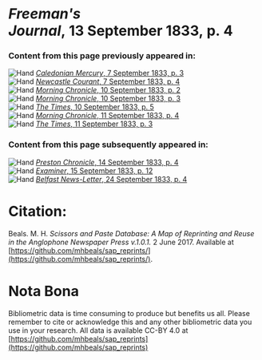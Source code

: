 # *Freeman's Journal*, 13 September 1833, p. 4  
  
### Content from this page previously appeared in:  
![Hand](http://scissorsandpaste.net/wp-content/uploads/2017/06/smallhandpointer.png) [*Caledonian Mercury*, 7 September 1833, p. 3](https://mhbeals.github.io/sap_html/Caledonian-Mercury/Caledonian-Mercury-7-September-1833-p-3)  
![Hand](http://scissorsandpaste.net/wp-content/uploads/2017/06/smallhandpointer.png) [*Newcastle Courant*, 7 September 1833, p. 4](https://mhbeals.github.io/sap_html/Newcastle-Courant/Newcastle-Courant-7-September-1833-p-4)  
![Hand](http://scissorsandpaste.net/wp-content/uploads/2017/06/smallhandpointer.png) [*Morning Chronicle*, 10 September 1833, p. 2](https://mhbeals.github.io/sap_html/Morning-Chronicle/Morning-Chronicle-10-September-1833-p-2)  
![Hand](http://scissorsandpaste.net/wp-content/uploads/2017/06/smallhandpointer.png) [*Morning Chronicle*, 10 September 1833, p. 3](https://mhbeals.github.io/sap_html/Morning-Chronicle/Morning-Chronicle-10-September-1833-p-3)  
![Hand](http://scissorsandpaste.net/wp-content/uploads/2017/06/smallhandpointer.png) [*The Times*, 10 September 1833, p. 5](https://mhbeals.github.io/sap_html/The-Times/The-Times-10-September-1833-p-5)  
![Hand](http://scissorsandpaste.net/wp-content/uploads/2017/06/smallhandpointer.png) [*Morning Chronicle*, 11 September 1833, p. 4](https://mhbeals.github.io/sap_html/Morning-Chronicle/Morning-Chronicle-11-September-1833-p-4)  
![Hand](http://scissorsandpaste.net/wp-content/uploads/2017/06/smallhandpointer.png) [*The Times*, 11 September 1833, p. 3](https://mhbeals.github.io/sap_html/The-Times/The-Times-11-September-1833-p-3)  
  
### Content from this page subsequently appeared in:  
![Hand](http://scissorsandpaste.net/wp-content/uploads/2017/06/smallhandpointer.png) [*Preston Chronicle*, 14 September 1833, p. 4](https://mhbeals.github.io/sap_html/Preston-Chronicle/Preston-Chronicle-14-September-1833-p-4)  
![Hand](http://scissorsandpaste.net/wp-content/uploads/2017/06/smallhandpointer.png) [*Examiner*, 15 September 1833, p. 12](https://mhbeals.github.io/sap_html/Examiner/Examiner-15-September-1833-p-12)  
![Hand](http://scissorsandpaste.net/wp-content/uploads/2017/06/smallhandpointer.png) [*Belfast News-Letter*, 24 September 1833, p. 4](https://mhbeals.github.io/sap_html/Belfast-News-Letter/Belfast-News-Letter-24-September-1833-p-4)  


# Citation: 

Beals. M. H. *Scissors and Paste Database: A Map of Reprinting and Reuse in the Anglophone Newspaper Press v.1.0.1.* 2 June 2017. Available at [https://github.com/mhbeals/sap_reprints/](https://github.com/mhbeals/sap_reprints/). 

# Nota Bona

Bibliometric data is time consuming to produce but benefits us all. Please remember to cite or acknowledge this and any other bibliometric data you use in your research. All data is available CC-BY 4.0 at [https://github.com/mhbeals/sap_reprints](https://github.com/mhbeals/sap_reprints)